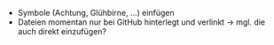 - Symbole (Achtung, Glühbirne, ...) einfügen
- Dateien momentan nur bei GitHub hinterlegt und verlinkt -> mgl. die auch direkt einzufügen?
